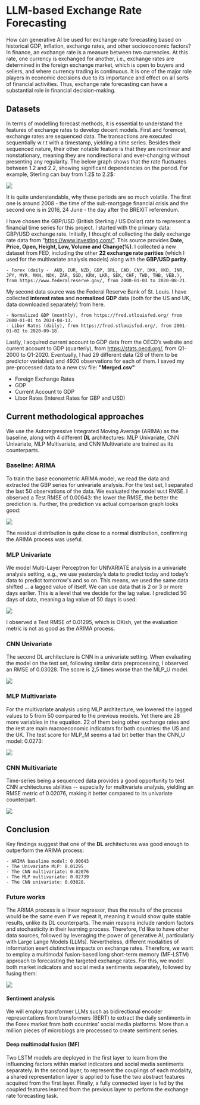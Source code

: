 # LLM-based Exchange Rate Forecasting
How can generative AI be used for exchange rate forecasting based on historical GDP, inflation, exchange rates, and other socioeconomic factors? In finance, an exchange rate is a measure between two currencies. At this rate, one currency is exchanged for another, i.e., exchange rates are determined in the foreign exchange market, which is open to buyers and sellers, and where currency trading is continuous. It is one of the major role players in economic decisions due to its importance and effect on all sorts of financial activities. Thus, exchange rate forecasting can have a substantial role in financial decision-making. 

## Datasets
In terms of modelling forecast methods, it is essential to understand the features of exchange rates to develop decent models. First and foremost, exchange rates are sequenced data. The transactions are executed sequentially w.r.t with a timestamp, yielding a time series. Besides their sequenced nature, their other notable feature is that they are nonlinear and nonstationary, meaning they are nondirectional and ever-changing without presenting any regularity. The below graph shows that the rate fluctuates between 1.2 and 2.2, showing significant dependencies on the period. For example, Sterling can buy from 1.2$ to 2.2$: 

![](images/GBP.png)

It is quite understandable, why these periods are so much volatile. The first one is around 2008 - the time of the sub-mortgage financial crisis and the second one is in 2016, 24 June - the day after the BREXIT referendum. 

I have chosen the GBP/USD (British Sterling / US Dollar) rate to represent a financial time series for this project. I started with the primary data: GBP/USD exchange rate. Initially, I thought of collecting the daily exchange rate data from “https://www.investing.com/”. This source provides **Date, Price, Open, Height, Low, Volume and Change(%)**. I collected a new dataset from FED, including the other **22 exchange rate parities** (which I used for the multivariate analysis models) along with the **GBP/USD parity**.

    - Forex (daily -  AUD, EUR, NZD, GBP, BRL, CAD, CNY, DKK, HKD, INR, JPY, MYR, MXN, NOK, ZAR, SGD, KRW, LKR, SEK, CHF, TWD, THB, VEB.), from https://www.federalreserve.gov/, from 2000-01-03 to 2020-08-21.

My second data source was the Federal Reserve Bank of St. Louis. I have collected **interest rates** and **normalized GDP** data (both for the US and UK, data downloaded separately) from here. 
    
    - Normalized GDP (monthly), from https://fred.stlouisfed.org/ from 2000-01-01 to 2024-04-13.     
    - Libor Rates (daily), from https://fred.stlouisfed.org/, from 2001-01-02 to 2020-09-18.

Lastly, I acquired current account to GDP data from the OECD’s website and current account to GDP (quarterly), from https://stats.oecd.org/, from Q1-2000 to Q1-2020. Eventually, I had 29 different data (28 of them to be predictor variables) and 4920 observations for each of them. I saved my pre-processed data to a new `CSV` file: **"Merged.csv"**

  - Foreign Exchange Rates
  - GDP
  - Current Account to GDP
  - Libor Rates (Interest Rates for GBP and USD)

## Current methodological approaches 
We use the Autoregressive Integrated Moving Average (ARIMA) as the baseline, along with 4 different **DL** architectures: MLP Univariate, CNN Univariate, MLP Multivariate, and CNN Multivariate are trained as its counterparts.  

### Baseline: ARIMA
To train the base econometric ARIMA model, we read the data and extracted the GBP series for univariate analysis. For the test set, I separated the last 50 observations of the data. We evaluated the model w.r.t RMSE. I observed a Test RMSE of 0.00643: the lower the RMSE, the better the prediction is. Further, the prediction vs actual comparison graph looks good:

![](images/ARIMA.png)

The residual distribution is quite close to a normal distribution, confirming the ARIMA process was useful. 

### MLP Univariate
We model Multi-Layer Perceptron for UNIVARIATE analysis in a univariate analysis setting, e.g., we use yesterday’s data to predict today and today’s data to predict tomorrow's and so on. This means, we used the same data shifted … a lagged value of itself. We can use data that is 2 or 3 or more days earlier. This is a level that we decide for the lag value. I predicted 50 days of data, meaning a lag value of 50 days is used: 

![](images/MLP_U.png)

I observed a Test RMSE of 0.01295, which is OKish, yet the evaluation metric is not as good as the ARIMA process.

### CNN Univariate
The second DL architecture is CNN in a univariate setting. When evaluating the model on the test set, following similar data preprocessing, I observed an RMSE of 0.03028. The score is 2,5 times worse than the MLP_U model.

![](images/CNN_U.png)

### MLP Multivariate
For the multivariate analysis using MLP architecture, we lowered the lagged values to 5 from 50 compared to the previous models. Yet there are 28 more variables in the equation. 22 of them being other exchange rates and the rest are main macroeconomic indicators for both countries: the US and the UK. The test score for MLP_M seems a tad bit better than the CNN_U model: 0.0273: 

![](images/MLP_M.png)

### CNN Multivariate
Time-series being a sequenced data provides a good opportunity to test CNN architectures abilities -- especially for multivariate analysis, yielding an RMSE metric of 0.02076, making it better compared to its univariate counterpart.  

![](images/CNN_M.png)

## Conclusion
Key findings suggest that one of the **DL** architectures was good enough to outperform the ARIMA process: 

    - ARIMA baseline model: 0.00643
    - The Univariate MLP: 0.01295 
    - The CNN multivariate: 0.02076 
    - The MLP multivariate: 0.02739
    - The CNN univariate: 0.03028. 

### Future works
The ARIMA process is a linear regressor, thus the results of the process would be the same even if we repeat it, meaning it would show quite stable results, unlike its DL counterparts. The main reasons include random factors and stochasticity in their learning process. Therefore, I'd like to have other data sources, followed by leveraging the power of generative AI, particularly with Large Lange Models (LLMs). Nevertheless, different modalities of information exert distinctive impacts on exchange rates. Therefore, we want to employ a multimodal fusion-based long short-term memory (MF-LSTM) approach to forecasting the targeted exchange rates. For this, we model both market indicators and social media sentiments separately, followed by fusing them: 

![](images/wf.png)

#### Sentiment analysis 
We will employ transformer LLMs such as bidirectional encoder representations from transformers (BERT) to extract the daily sentiments in the Forex market from both countries’ social media platforms. More than a million pieces of microblogs are processed to create sentiment series.

#### Deep multimodal fusion (MF) 
Two LSTM models are deployed in the first layer to learn from the influencing factors within market indicators and social media sentiments separately. In the second layer, to represent the couplings of each modality, a shared representation layer is applied to fuse the two abstract features acquired from the first layer. Finally, a fully connected layer is fed by the coupled features learned from the previous layer to perform the exchange rate forecasting task.
